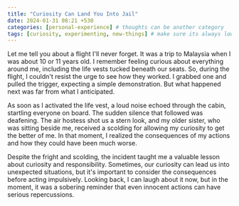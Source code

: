 ```yaml
---
title: "Curiosity Can Land You Into Jail"
date: 2024-01-31 08:21 +530
categories: [personal-experience] # thoughts can be another category
tags: [curiosity, experimenting, new-things] # make sure its always lower case
---
```


Let me tell you about a flight I'll never forget. It was a trip to Malaysia when I was about 10 or 11 years old. I remember feeling curious about everything around me, including the life vests tucked beneath our seats. So, during the flight, I couldn't resist the urge to see how they worked. I grabbed one and pulled the trigger, expecting a simple demonstration. But what happened next was far from what I anticipated.

As soon as I activated the life vest, a loud noise echoed through the cabin, startling everyone on board. The sudden silence that followed was deafening. The air hostess shot us a stern look, and my older sister, who was sitting beside me, received a scolding for allowing my curiosity to get the better of me. In that moment, I realized the consequences of my actions and how they could have been much worse.

Despite the fright and scolding, the incident taught me a valuable lesson about curiosity and responsibility. Sometimes, our curiosity can lead us into unexpected situations, but it's important to consider the consequences before acting impulsively. Looking back, I can laugh about it now, but in the moment, it was a sobering reminder that even innocent actions can have serious repercussions.